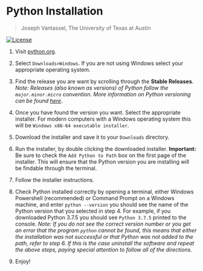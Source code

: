 # Python Installation

>Joseph Vantassel, The University of Texas at Austin

[![License](https://img.shields.io/badge/license-CC--By--SA--4.0-brightgreen.svg)](https://github.com/jpvantassel/python3-course/blob/main/LICENSE.md)

1. Visit [python.org](https://www.python.org/).

2. Select `Downloads>Windows`. If you are not using Windows select your
appropriate operating system.

3. Find the release you are want by scrolling through the __Stable Releases__.
_Note: Releases (also known as versions) of Python follow the
`major.minor.micro` convention. More information on Python versioning can be
found [here](https://www.python.org/dev/peps/pep-0440/)_.

4. Once you have found the version you want. Select the appropriate installer.
For modern computers with a Windows operating system this will be
`Windows x86-64 executable installer`.

5. Download the installer and save it to your `Downloads` directory.

6. Run the installer, by double clicking the downloaded installer.
__Important:__ Be sure to check the `Add Python to Path` box on the first
page of the installer. This will ensure that the Python version you are
installing will be findable through the terminal.

7. Follow the installer instructions.

8. Check Python installed correctly by opening a terminal, either Windows
Powershell (recommended) or Command Prompt on a Windows machine, and enter
`python --version` you should see the name of the Python version that you
selected in step 4. For example, if you downloaded Python 3.7.5 you should see
`Python 3.7.5` printed to the console. _Note: If you do not see the correct version
number or you get an error that the program `python` cannot be found, this means
that either the installation was not successful or that Python was not added to
the path, refer to step 6. If this is the case uninstall the software and repeat
the above steps, paying special attention to follow all of the directions._

9. Enjoy!
